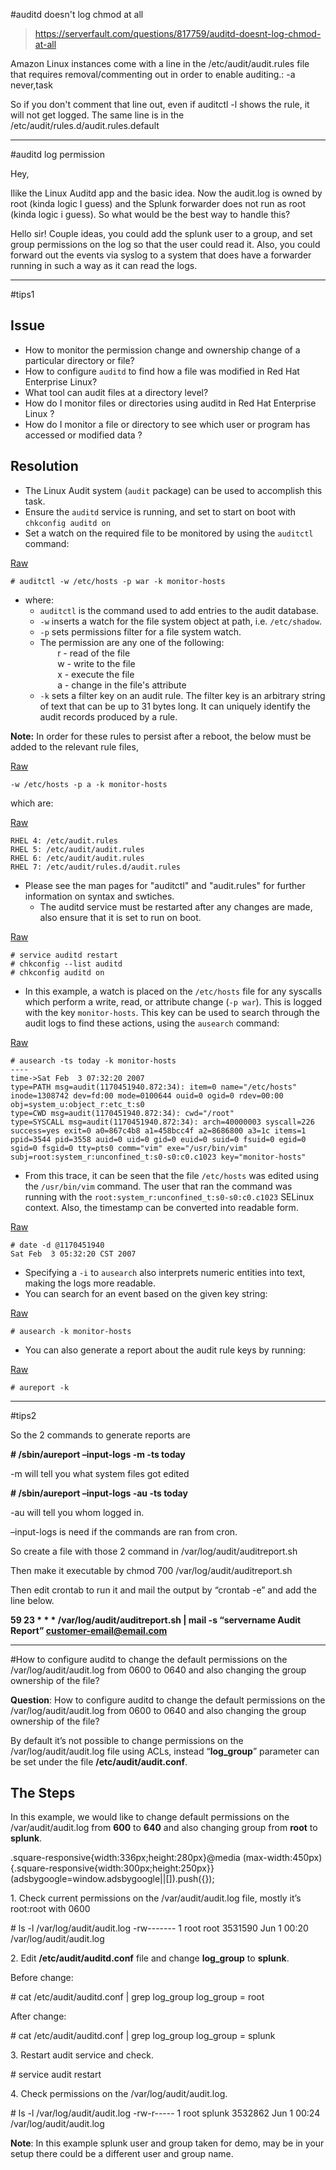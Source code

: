 #auditd doesn't log chmod at all
>https://serverfault.com/questions/817759/auditd-doesnt-log-chmod-at-all


Amazon Linux instances come with a line in the /etc/audit/audit.rules file that requires removal/commenting out in order to enable auditing.: -a never,task

So if you don't comment that line out, even if auditctl -l shows the rule, it will not get logged. The same line is in the /etc/audit/rules.d/audit.rules.default


---
#auditd log permission


Hey,

Ilike the Linux Auditd app and the basic idea. Now the audit.log is owned by root (kinda logic I guess) and the Splunk forwarder does not run as root (kinda logic i guess). So what would be the best way to handle this?

Hello sir! Couple ideas, you could add the splunk user to a group, and set group permissions on the log so that the user could read it. Also, you could forward out the events via syslog to a system that does have a forwarder running in such a way as it can read the logs.

---

#tips1

## Issue

- How to monitor the permission change and ownership change of a particular directory or file?
- How to configure `auditd` to find how a file was modified in Red Hat Enterprise Linux?
- What tool can audit files at a directory level?
- How do I monitor files or directories using auditd in Red Hat Enterprise Linux ?
- How do I monitor a file or directory to see which user or program has accessed or modified data ?

## Resolution

- The Linux Audit system (`audit` package) can be used to accomplish this task.
- Ensure the `auditd` service is running, and set to start on boot with `chkconfig auditd on`
- Set a watch on the required file to be monitored by using the `auditctl` command:

[Raw](https://access.redhat.com/solutions/10107#)

```
# auditctl -w /etc/hosts -p war -k monitor-hosts
```

- where:
    - `auditctl` is the command used to add entries to the audit database.
    - `-w` inserts a watch for the file system object at path, i.e. `/etc/shadow`.
    - `-p` sets permissions filter for a file system watch.
    - The permission are any one of the following:  
               r - read of the file  
               w - write to the file  
               x - execute the file  
               a - change in the file's attribute
    - `-k` sets a filter key on an audit rule. The filter key is an arbitrary string of text that can be up to 31 bytes long. It can uniquely identify the audit records produced by a rule.

**Note:** In order for these rules to persist after a reboot, the below must be added to the relevant rule files,

[Raw](https://access.redhat.com/solutions/10107#)

```
-w /etc/hosts -p a -k monitor-hosts
```

which are:

[Raw](https://access.redhat.com/solutions/10107#)

```
RHEL 4: /etc/audit.rules
RHEL 5: /etc/audit/audit.rules
RHEL 6: /etc/audit/audit.rules
RHEL 7: /etc/audit/rules.d/audit.rules
```

- Please see the man pages for "auditctl" and "audit.rules" for further information on syntax and swtiches.
    - The auditd service must be restarted after any changes are made, also ensure that it is set to run on boot.

[Raw](https://access.redhat.com/solutions/10107#)

```
# service auditd restart
# chkconfig --list auditd
# chkconfig auditd on
```

- In this example, a watch is placed on the `/etc/hosts` file for any syscalls which perform a write, read, or attribute change (`-p war`). This is logged with the key `monitor-hosts`. This key can be used to search through the audit logs to find these actions, using the `ausearch` command:

[Raw](https://access.redhat.com/solutions/10107#)

```
# ausearch -ts today -k monitor-hosts
----
time->Sat Feb  3 07:32:20 2007
type=PATH msg=audit(1170451940.872:34): item=0 name="/etc/hosts" inode=1308742 dev=fd:00 mode=0100644 ouid=0 ogid=0 rdev=00:00 obj=system_u:object_r:etc_t:s0
type=CWD msg=audit(1170451940.872:34): cwd="/root"
type=SYSCALL msg=audit(1170451940.872:34): arch=40000003 syscall=226 success=yes exit=0 a0=867c4b8 a1=458bcc4f a2=8686800 a3=1c items=1 ppid=3544 pid=3558 auid=0 uid=0 gid=0 euid=0 suid=0 fsuid=0 egid=0 sgid=0 fsgid=0 tty=pts0 comm="vim" exe="/usr/bin/vim" subj=root:system_r:unconfined_t:s0-s0:c0.c1023 key="monitor-hosts"
```

- From this trace, it can be seen that the file `/etc/hosts` was edited using the `/usr/bin/vim` command. The user that ran the command was running with the `root:system_r:unconfined_t:s0-s0:c0.c1023` SELinux context. Also, the timestamp can be converted into readable form.

[Raw](https://access.redhat.com/solutions/10107#)

```
# date -d @1170451940
Sat Feb  3 05:32:20 CST 2007
```

- Specifying a `-i` to `ausearch` also interprets numeric entities into text, making the logs more readable.
- You can search for an event based on the given key string:

[Raw](https://access.redhat.com/solutions/10107#)

```
# ausearch -k monitor-hosts
```

- You can also generate a report about the audit rule keys by running:

[Raw](https://access.redhat.com/solutions/10107#)

```
# aureport -k
```


---
#tips2

So the 2 commands to generate reports are

**\# /sbin/aureport –input-logs -m -ts today**

\-m will tell you what system files got edited

**\# /sbin/aureport –input-logs -au -ts today**

\-au will tell you whom logged in.

–input-logs is need if the commands are ran from cron.

So create a file with those 2 command in /var/log/audit/auditreport.sh

Then make it executable by chmod 700 /var/log/audit/auditreport.sh

Then edit crontab to run it and mail the output by “crontab -e” and add the line below.

**59 23 \* \* \* /var/log/audit/auditreport.sh | mail -s “servername Audit Report” customer-email@email.com**



---
#How to configure auditd to change the default permissions on the /var/log/audit/audit.log from 0600 to 0640 and also changing the group ownership of the file?

**Question**: How to configure auditd to change the default permissions on the /var/log/audit/audit.log from 0600 to 0640 and also changing the group ownership of the file?

By default it’s not possible to change permissions on the /var/log/audit/audit.log file using ACLs, instead “**log\_group**” parameter can be set under the file **/etc/audit/audit.conf**.

## The Steps

In this example, we would like to change default permissions on the /var/audit/audit.log from **600** to **640** and also changing group from **root** to **splunk**.

.square-responsive{width:336px;height:280px}@media (max-width:450px){.square-responsive{width:300px;height:250px}} (adsbygoogle=window.adsbygoogle||\[\]).push({});

1\. Check current permissions on the /var/audit/audit.log file, mostly it’s root:root with 0600

\# ls -l /var/log/audit/audit.log
-rw------- 1 root root 3531590 Jun 1 00:20 /var/log/audit/audit.log

2\. Edit **/etc/audit/auditd.conf** file and change **log\_group** to **splunk**.

Before change:

\# cat /etc/audit/auditd.conf | grep log\_group
log\_group = root

After change:

\# cat /etc/audit/auditd.conf | grep log\_group
log\_group = splunk

3\. Restart audit service and check.

\# service audit restart

4\. Check permissions on the /var/log/audit/audit.log.

\# ls -l /var/log/audit/audit.log
-rw-r----- 1 root splunk 3532862 Jun 1 00:24 /var/log/audit/audit.log

**Note**: In this example splunk user and group taken for demo, may be in your setup there could be a different user and group name.
